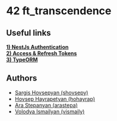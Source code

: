 # 42 ft_transcendence

## Useful links
[__1) NestJs Authentication__](https://www.youtube.com/watch?v=e5qk1Xruwso&ab_channel=CodewithVlad) <br>
[__2) Access & Refresh Tokens__](https://www.youtube.com/watch?v=uAKzFhE3rxU&ab_channel=CodewithVlad) <br>
[__3) TypeORM__](https://www.youtube.com/watch?v=W1gvIw0GNl8&list=PL_cUvD4qzbkw-phjGK2qq0nQiG6gw1cKK&index=3) <br>

## Authors

* [Sargis Hovsepyan (shovsepy)](https://github.com/Sargis-Hovsepyan)
* [Hovsep Hayrapetyan (hohayrap)](https://github.com/Hoso1999)
* [Ara Stepanyan (arastepa)](https://github.com/arastepa)
* [Volodya Ismailyan (vismaily)](https://github.com/nenieiri)
